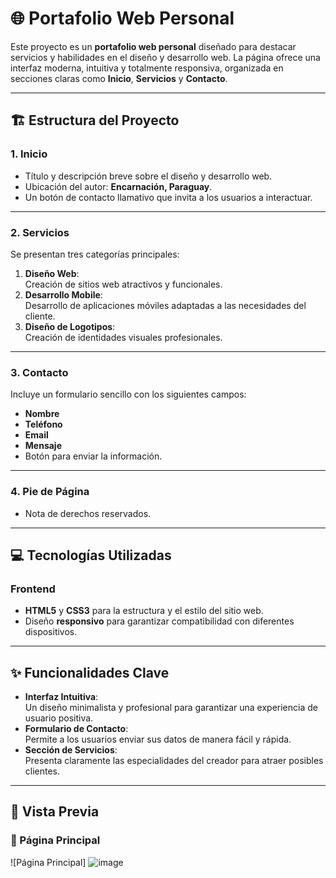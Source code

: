 # 🌐 Portafolio Web Personal

Este proyecto es un **portafolio web personal** diseñado para destacar servicios y habilidades en el diseño y desarrollo web. La página ofrece una interfaz moderna, intuitiva y totalmente responsiva, organizada en secciones claras como **Inicio**, **Servicios** y **Contacto**.

---

## 🏗️ **Estructura del Proyecto**

### **1. Inicio**
- Título y descripción breve sobre el diseño y desarrollo web.
- Ubicación del autor: **Encarnación, Paraguay**.
- Un botón de contacto llamativo que invita a los usuarios a interactuar.

---

### **2. Servicios**
Se presentan tres categorías principales:
1. **Diseño Web**:  
   Creación de sitios web atractivos y funcionales.
2. **Desarrollo Mobile**:  
   Desarrollo de aplicaciones móviles adaptadas a las necesidades del cliente.
3. **Diseño de Logotipos**:  
   Creación de identidades visuales profesionales.

---

### **3. Contacto**
Incluye un formulario sencillo con los siguientes campos:
- **Nombre**
- **Teléfono**
- **Email**
- **Mensaje**
- Botón para enviar la información.

---

### **4. Pie de Página**
- Nota de derechos reservados.

---

## 💻 **Tecnologías Utilizadas**

### **Frontend**
- **HTML5** y **CSS3** para la estructura y el estilo del sitio web.
- Diseño **responsivo** para garantizar compatibilidad con diferentes dispositivos.

---

## ✨ **Funcionalidades Clave**
- **Interfaz Intuitiva**:  
  Un diseño minimalista y profesional para garantizar una experiencia de usuario positiva.
- **Formulario de Contacto**:  
  Permite a los usuarios enviar sus datos de manera fácil y rápida.
- **Sección de Servicios**:  
  Presenta claramente las especialidades del creador para atraer posibles clientes.

---

## 🚀 Vista Previa  

### 🎨 Página Principal  
![Página Principal] ![image](https://github.com/user-attachments/assets/1fba6f8c-51e8-431d-8d1c-2d3c3c860808)



